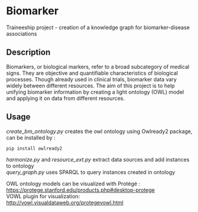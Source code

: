 # Biomarker
Traineeship project - creation of a knowledge graph for biomarker-disease associations

## Description
Biomarkers, or biological markers, refer to a broad subcategory of medical signs. They are objective and quantifiable characteristics of biological processes. Though already used in clinical trials, biomarker data vary widely between different resources.
The aim of this project is to help unifying biomarker information by creating a light ontology (OWL) model and applying it on data from different resources.

## Usage

*create_bm_ontology.py* creates the owl ontology using Owlready2 package, can be installed by :
```
pip install owlready2
```

*harmonize.py* and *resource_ext.py* extract data sources and add instances to ontology <br>
*query_graph.py* uses SPARQL to query instances created in ontology

OWL ontology models can be visualized with Protégé : <br>
https://protege.stanford.edu/products.php#desktop-protege <br>
VOWL plugin for visualization: http://vowl.visualdataweb.org/protegevowl.html
